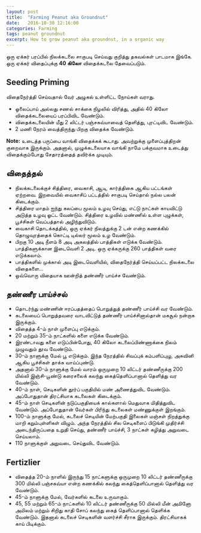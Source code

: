 ```yaml
---
layout: post
title:  "Farming Peanut aka Groundnut"
date:   2016-10-30 12:16:00
categories: Farming
tags: peanut groundnut
excerpt: How to grow peanut aka groundnut, in a organic way
---
```



ஒரு ஏக்கர் பரப்பில் நிலக்கடலை சாகுபடி செய்வது குறித்து தகவல்கள் பாடமாக இங்கே. ஒரு ஏக்கர் விதைப்புக்கு **40 கிலோ** விதைக்கடலை தேவைப்படும்.

## Seeding Priming

விதைநேர்த்தி செய்வதால் வேர் அழுகல் உள்ளிட்ட நோய்கள் வராது.

* ஓலைப்பாய் அல்லது சணல் சாக்கை நிழலில் விரித்து, அதில் 40 கிலோ விதைக்கடலையைப் பரப்பிவிட வேண்டும்.
* விதைக்கடலையின் மீது 2 லிட்டர் பஞ்சகவ்யாவைத் தெளித்து, புரட்டிவிட வேண்டும்.
* 2 மணி நேரம் வைத்திருந்து பிறகு விதைக்க வேண்டும்.


**Note:** உடைத்த பருப்பை வாங்கி விதைக்கக் கூடாது. அவற்றுக்கு முளைப்புத்திறன் குறைவாக இருக்கும். அதனால், முழுக்கடலையாக வாங்கி நாமே பக்குவமாக உடைத்து விதைக்கும்போது சேதாரத்தைத் தவிர்க்க முடியும்.

## விதைத்தல்

* நிலக்கடலைக்குச் சித்திரை, வைகாசி, ஆடி, கார்த்திகை ஆகிய பட்டங்கள் ஏற்றவை. இறவையில் வைகாசிப் பட்டத்தில் சாகுபடி செய்தால் நல்ல பலன் கிடைக்கும்.
* சித்திரை மாதம் ஐந்து கலப்பை மூலம் உழவு செய்து, எட்டு நாட்கள் காயவிட்டு அடுத்த உழவு ஓட்ட வேண்டும். சித்திரை உழவில் மண்ணில் உள்ள புழுக்கள், பூச்சிகள் வெப்பத்தால் அழிந்துவிடும்.
* வைகாசி தொடக்கத்தில், ஒரு ஏக்கர் நிலத்துக்கு 2 டன் என்ற கணக்கில் தொழுவுரத்தைக் கொட்டி டில்லர் மூலம் உழ வேண்டும்.
* பிறகு 10 அடி நீளம் 8 அடி அகலத்தில் பாத்திகள் எடுக்க வேண்டும். பாத்திகளுக்கான இடைவெளி 2 அடி. ஒரு ஏக்கருக்கு 260 பாத்திகள் வரை எடுக்கலாம்.
* பாத்திகளில் முக்கால் அடி இடைவெளியில், விதைநேர்த்தி செய்யப்பட்ட நிலக்கடலை விதைகளை...
* ஒவ்வொரு விதையாக ஊன்றித் தண்ணீர் பாய்ச்ச வேண்டும்.

## தண்ணீர பாய்ச்சல்

* தொடர்ந்து மண்ணின் ஈரப்பதத்தைப் பொறுத்துத் தண்ணீர் பாய்ச்சி வர வேண்டும்.
* கடலையைப் பொறுத்தவரை வாடவிட்டுத் தண்ணீர் பாய்ச்சினால்தான் மகசூல் நன்றாக இருக்கும்.
* விதைத்த 4-ம் நாள் முளைப்பு எடுக்கும்.
* 20 மற்றும் 35-ம் நாட்களில் களை எடுக்க வேண்டும்.
* இரண்டாவது களை எடுப்பின்போது, 40 கிலோ கடலைப்பிண்ணாக்கை நிலம் முழுவதும் தூவ வேண்டும்.
* 30-ம் நாளுக்கு மேல் பூ எடுக்கும். இந்த நேரத்தில் சிவப்புக் கம்பளிப்புழு, அசுவினி ஆகிய பூச்சிகள் தாக்க வாய்ப்புண்டு.
* அதனால் 30-ம் நாளுக்கு மேல் வாரம் ஒருமுறை 10 லிட்டர் தண்ணீருக்கு 200 மில்லி இஞ்சி-பூண்டு கரைசலைக் கலந்து கைத்தெளிப்பானால் தெளித்து வர வேண்டும்.
* 40-ம் நாள், செடிகளின் தூர்ப் பகுதியில் மண் அணைத்துவிட வேண்டும். அப்போதுதான் திரட்சியாக கடலைகள் கிடைக்கும்.
* 45-ம் நாள் செடிகளின் நடுப்பகுதியைக் கால்களால் மெதுவாக மிதித்துவிட வேண்டும். அப்போதுதான் வேர்கள் பிரிந்து கடலைகள் மண்ணுக்குள் இறங்கும்.
* 100-ம் நாளுக்கு மேல், கடலைச் செடியின் மேற்பகுதி இலைகள் மஞ்சள் நிறத்துக்கு மாறி கறும்புள்ளிகள் விழும். அந்த நேரத்தில் சில செடிகளைப் பிடுங்கி முதிர்ச்சி அடைந்திருப்பதை உறுதி செய்து, தண்ணீர் பாய்ச்சி, 3 நாட்கள் கழித்து அறுவடை செய்யலாம்.
* 110 நாளுக்குள் அறுவடை செய்துவிட வேண்டும்.

## Fertizlier

* விதைத்த 20-ம் நாளில் இருந்து 15 நாட்களுக்கு ஒருமுறை 10 லிட்டர் தண்ணீருக்கு 300 மில்லி பஞ்சகவ்யா என்ற கணக்கில் கலந்து கைத்தெளிப்பானால் தெளித்து வர வேண்டும்.
* 45-ம் நாளுக்கு மேல், வேர்களில் கடலை உருவாகும்.
* 45, 55 மற்றும் 65-ம் நாட்களில் 10 லிட்டர் தண்ணீருக்கு 50 மில்லி மீன் அமினோ அமிலம் மற்றும் சிறிது காதி சோப் கலந்து கைத் தெளிப்பானால் தெளிக்க வேண்டும். இதனால் கடலைச் செடிகளின் வளர்ச்சி சீராக இருக்கும். திரட்சியாகக் காய் பிடிக்கும்.
